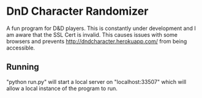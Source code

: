 DnD Character Randomizer
============
A fun program for D&D players. This is constantly under development and I am aware that the SSL Cert is invalid. This causes issues with some browsers and prevents http://dndcharacter.herokuapp.com/ from being accessible.

Running
------------
"python run.py" will start a local server on "localhost:33507" which will allow a local instance of the program to run.
